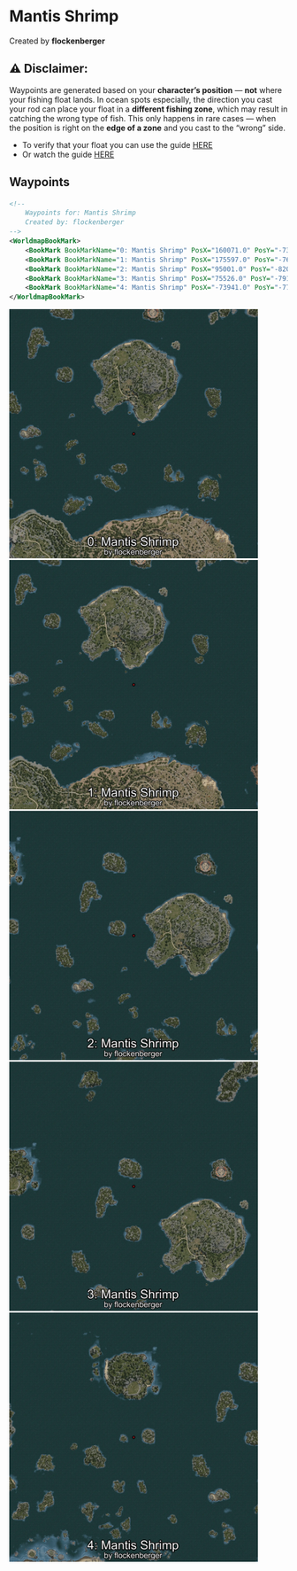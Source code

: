 # Mantis Shrimp
Created by **flockenberger**

## ⚠️ Disclaimer:
Waypoints are generated based on your __**character’s position**__ — __not__ where your fishing float lands.
In ocean spots especially, the direction you cast your rod can place your float in a **different fishing zone**, which may result in catching the wrong type of fish.
This only happens in rare cases — when the position is right on the **edge of a zone** and you cast to the “wrong” side.

- To verify that your float you can use the guide [HERE](https://flockenberger.github.io/bdo-fish-position/)
- Or watch the guide [HERE](https://youtu.be/t-VXcRoNojk)

## Waypoints
```xml
<!--
    Waypoints for: Mantis Shrimp
    Created by: flockenberger
-->
<WorldmapBookMark>
    <BookMark BookMarkName="0: Mantis Shrimp" PosX="160071.0" PosY="-7393.0" PosZ="253209.0" />
    <BookMark BookMarkName="1: Mantis Shrimp" PosX="175597.0" PosY="-7623.0" PosZ="247596.0" />
    <BookMark BookMarkName="2: Mantis Shrimp" PosX="95001.0" PosY="-8208.0" PosZ="317335.0" />
    <BookMark BookMarkName="3: Mantis Shrimp" PosX="75526.0" PosY="-7910.0" PosZ="384921.0" />
    <BookMark BookMarkName="4: Mantis Shrimp" PosX="-73941.0" PosY="-7733.0" PosZ="327282.0" />
</WorldmapBookMark>
```

<img src="./Mantis Shrimp_0_Preview.webp" width="450"/> <img src="./Mantis Shrimp_1_Preview.webp" width="450"/> <img src="./Mantis Shrimp_2_Preview.webp" width="450"/> <img src="./Mantis Shrimp_3_Preview.webp" width="450"/> <img src="./Mantis Shrimp_4_Preview.webp" width="450"/> 